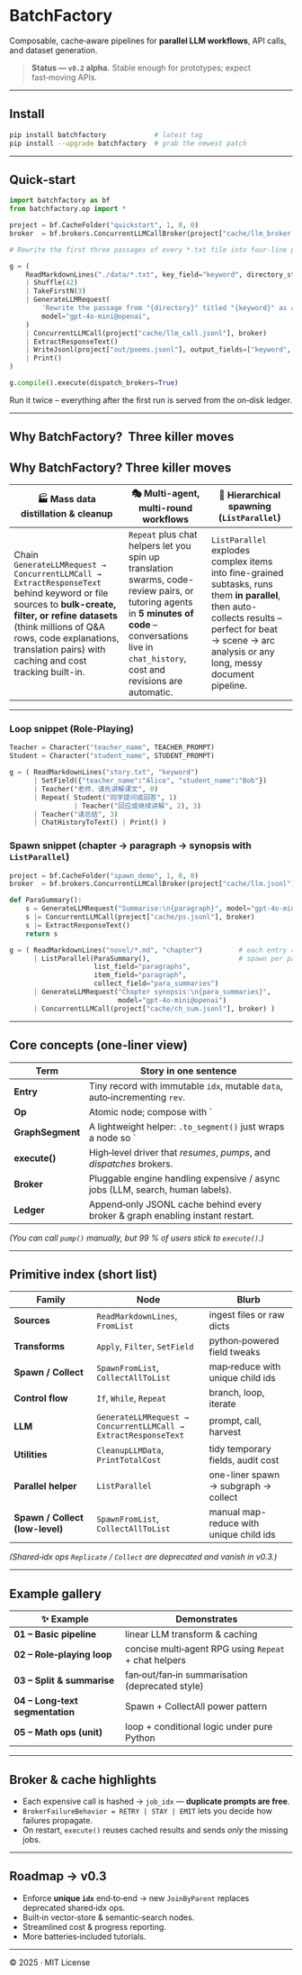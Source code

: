 # BatchFactory

Composable, cache‑aware pipelines for **parallel LLM workflows**, API calls, and dataset generation.

> **Status — `v0.2` alpha.**  Stable enough for prototypes; expect fast‑moving APIs.

---

## Install

```bash
pip install batchfactory            # latest tag
pip install --upgrade batchfactory  # grab the newest patch
```

---

## Quick‑start

```python
import batchfactory as bf
from batchfactory.op import *

project = bf.CacheFolder("quickstart", 1, 0, 0)
broker  = bf.brokers.ConcurrentLLMCallBroker(project["cache/llm_broker.jsonl"])

# Rewrite the first three passages of every *.txt file into four‑line poems.

g = (
    ReadMarkdownLines("./data/*.txt", key_field="keyword", directory_str_field="directory")
    | Shuffle(42)
    | TakeFirstN(3)
    | GenerateLLMRequest(
        'Rewrite the passage from "{directory}" titled "{keyword}" as a four‑line poem.',
        model="gpt-4o-mini@openai",
    )
    | ConcurrentLLMCall(project["cache/llm_call.jsonl"], broker)
    | ExtractResponseText()
    | WriteJsonl(project["out/poems.jsonl"], output_fields=["keyword", "text", "directory"])
    | Print()
)

g.compile().execute(dispatch_brokers=True)
```

Run it twice – everything after the first run is served from the on‑disk ledger.

---

## Why BatchFactory?  **Three killer moves**

## Why BatchFactory?  **Three killer moves**

| 🏭 Mass data distillation & cleanup | 🎭 Multi-agent, multi-round workflows | 🌲 Hierarchical spawning (`ListParallel`) |
|---|---|---|
| Chain `GenerateLLMRequest → ConcurrentLLMCall → ExtractResponseText` behind keyword or file sources to **bulk-create, filter, or refine datasets** (think millions of Q&A rows, code explanations, translation pairs) with caching and cost tracking built-in. | `Repeat` plus chat helpers let you spin up translation swarms, code-review pairs, or tutoring agents in **5 minutes of code** – conversations live in `chat_history`, cost and revisions are automatic. | `ListParallel` explodes complex items into fine-grained subtasks, runs them **in parallel**, then auto-collects results – perfect for beat → scene → arc analysis or any long, messy document pipeline. |


---

### Loop snippet (Role‑Playing)

```python
Teacher = Character("teacher_name", TEACHER_PROMPT)
Student = Character("student_name", STUDENT_PROMPT)

g = ( ReadMarkdownLines("story.txt", "keyword")
      | SetField({"teacher_name":"Alice", "student_name":"Bob"})
      | Teacher("老师，请先讲解课文", 0)
      | Repeat( Student("同学提问或回答", 1)
                | Teacher("回应或继续讲解", 2), 3)
      | Teacher("请总结", 3)
      | ChatHistoryToText() | Print() )
```

### Spawn snippet (chapter → paragraph → synopsis with `ListParallel`)
```python
project = bf.CacheFolder("spawn_demo", 1, 0, 0)
broker  = bf.brokers.ConcurrentLLMCallBroker(project["cache/llm.jsonl"])

def ParaSummary():
    s = GenerateLLMRequest("Summarise:\n{paragraph}", model="gpt-4o-mini@openai")
    s |= ConcurrentLLMCall(project["cache/ps.jsonl"], broker)
    s |= ExtractResponseText()
    return s

g = ( ReadMarkdownLines("novel/*.md", "chapter")         # each entry = a chapter
      | ListParallel(ParaSummary(),                      # spawn per paragraph
                     list_field="paragraphs",
                     item_field="paragraph",
                     collect_field="para_summaries")
      | GenerateLLMRequest("Chapter synopsis:\n{para_summaries}",
                           model="gpt-4o-mini@openai")
      | ConcurrentLLMCall(project["cache/ch_sum.jsonl"], broker) )
```

---

## Core concepts (one‑liner view)

| Term             | Story in one sentence                                                                                                                               |
| ---------------- | --------------------------------------------------------------------------------------------------------------------------------------------------- |
| **Entry**        | Tiny record with immutable `idx`, mutable `data`, auto‑incrementing `rev`.                                                                          |
| **Op**           | Atomic node; compose with `|`or explicit`wire()`.                                                                                                   |
| **GraphSegment** | A lightweight helper: `.to_segment()` just wraps a node so `|`and`wire()` work on it—each actual op still appears exactly once.                     |
| **execute()**    | High‑level driver that *resumes*, *pumps*, and *dispatches* brokers.                                                                                |
| **Broker**       | Pluggable engine handling expensive / async jobs (LLM, search, human labels).                                                                       |
| **Ledger**       | Append‑only JSONL cache behind every broker & graph enabling instant restart.                                                                       |

*(You *can* call `pump()` manually, but 99 % of users stick to `execute()`.)*

---

## Primitive index (short list)

| Family              | Node                                                           | Blurb                             |
| ------------------- | -------------------------------------------------------------- | --------------------------------- |
| **Sources**         | `ReadMarkdownLines`, `FromList`                                | ingest files or raw dicts         |
| **Transforms**      | `Apply`, `Filter`, `SetField`                                  | python‑powered field tweaks       |
| **Spawn / Collect** | `SpawnFromList`, `CollectAllToList`                            | map‑reduce with unique child ids  |
| **Control flow**    | `If`, `While`, `Repeat`                                        | branch, loop, iterate             |
| **LLM**             | `GenerateLLMRequest → ConcurrentLLMCall → ExtractResponseText` | prompt, call, harvest             |
| **Utilities**       | `CleanupLLMData`, `PrintTotalCost`                             | tidy temporary fields, audit cost |
| **Parallel helper** | `ListParallel` | one-liner spawn → subgraph → collect |
| **Spawn / Collect (low-level)** | `SpawnFromList`, `CollectAllToList` | manual map-reduce with unique child ids |

*(Shared‑idx ops `Replicate` / `Collect` are deprecated and vanish in v0.3.)*

---

## Example gallery

| ✨ Example                       | Demonstrates                                          |
| ------------------------------- | ----------------------------------------------------- |
| **01 – Basic pipeline**         | linear LLM transform & caching                        |
| **02 – Role‑playing loop**      | concise multi‑agent RPG using `Repeat` + chat helpers |
| **03 – Split & summarise**      | fan‑out/fan‑in summarisation (deprecated style)       |
| **04 – Long‑text segmentation** | Spawn + CollectAll power pattern                      |
| **05 – Math ops (unit)**        | loop + conditional logic under pure Python            |

---

## Broker & cache highlights

* Each expensive call is hashed → `job_idx` — **duplicate prompts are free**.
* `BrokerFailureBehavior = RETRY | STAY | EMIT` lets you decide how failures propagate.
* On restart, `execute()` reuses cached results and sends *only* the missing jobs.

---

## Roadmap → v0.3

* Enforce **unique `idx`** end‑to‑end → new `JoinByParent` replaces deprecated shared‑idx ops.
* Built‑in vector‑store & semantic‑search nodes.
* Streamlined cost & progress reporting.
* More batteries‑included tutorials.

---

© 2025 · MIT License
